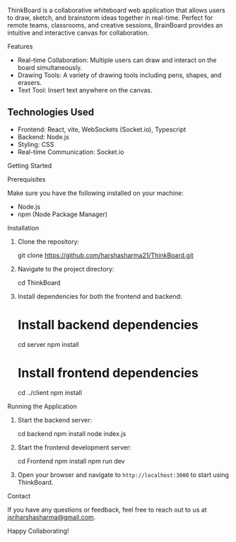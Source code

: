 ThinkBoard is a collaborative whiteboard web application that allows users to draw, sketch, and brainstorm ideas together in real-time. Perfect for remote teams, classrooms, and creative sessions, BrainBoard provides an intuitive and interactive canvas for collaboration.

Features

- Real-time Collaboration: Multiple users can draw and interact on the board simultaneously.
- Drawing Tools: A variety of drawing tools including pens, shapes, and erasers.
- Text Tool: Insert text anywhere on the canvas.

## Technologies Used

- Frontend: React, vite, WebSockets (Socket.io), Typescript
- Backend: Node.js
- Styling: CSS
- Real-time Communication: Socket.io

Getting Started

Prerequisites

Make sure you have the following installed on your machine:

- Node.js
- npm (Node Package Manager)

Installation

1. Clone the repository:

    git clone https://github.com/harshasharma21/ThinkBoard.git

2. Navigate to the project directory:

    cd ThinkBoard

3. Install dependencies for both the frontend and backend:

    # Install backend dependencies
    cd server
    npm install
    
    # Install frontend dependencies
    cd ../client
    npm install


Running the Application

1. Start the backend server:

    cd backend
    npm install
    node index.js

2. Start the frontend development server:
   
    cd Frontend
    npm install
    npm run dev

3. Open your browser and navigate to `http://localhost:3000` to start using ThinkBoard.

Contact

If you have any questions or feedback, feel free to reach out to us at jsriharshasharma@gmail.com.

Happy Collaborating!
